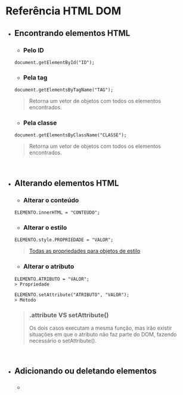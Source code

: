 # Referência HTML DOM

- ## Encontrando elementos HTML
    - ### Pelo ID
    ```
    document.getElementById("ID");
    ```

    - ### Pela tag
    ```
    document.getElementsByTagName("TAG");
    ```
    > Retorna um vetor de objetos com todos os elementos encontrados.

    - ### Pela classe
    ```
    document.getElementsByClassName("CLASSE");
    ```
    > Retorna um vetor de objetos com todos os elementos encontrados.

<br>

- ## Alterando elementos HTML
    - ### Alterar o conteúdo
    ```
    ELEMENTO.innerHTML = "CONTEÚDO";
    ```

    - ### Alterar o estilo
    ```
    ELEMENTO.style.PROPRIEDADE = "VALOR";
    ```
    > [Todas as propriedades para objetos de estilo](https://www.w3schools.com/jsref/dom_obj_style.asp)

    - ### Alterar o atributo
    ```
    ELEMENTO.ATRIBUTO = "VALOR";
    > Propriedade 
    ```
    ```
    ELEMENTO.setAttribute("ATRIBUTO", "VALOR");
    > Método
    ```

    > ### .attribute VS setAttribute()
    > Os dois casos executam a mesma função, mas irão existir situações em que o atributo não faz parte do DOM, fazendo necessário o setAttribute().

<br>

- ## Adicionando ou deletando elementos
    - ###
    ```

    ```
    >